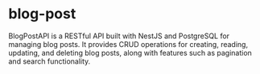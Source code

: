 # blog-post
BlogPostAPI is a RESTful API built with NestJS and PostgreSQL for managing blog posts. It provides CRUD operations for creating, reading, updating, and deleting blog posts, along with features such as pagination and search functionality.
